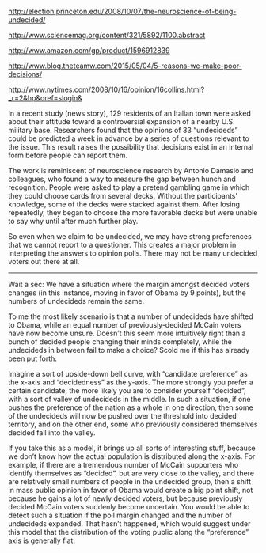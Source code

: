 


http://election.princeton.edu/2008/10/07/the-neuroscience-of-being-undecided/

http://www.sciencemag.org/content/321/5892/1100.abstract

http://www.amazon.com/gp/product/1596912839

http://www.blog.theteamw.com/2015/05/04/5-reasons-we-make-poor-decisions/

http://www.nytimes.com/2008/10/16/opinion/16collins.html?_r=2&hp&oref=slogin&

In a recent study (news story), 129 residents of an Italian town were asked about their attitude toward a controversial expansion of a nearby U.S. military base. Researchers found that the opinions of 33 “undecideds” could be predicted a week in advance by a series of questions relevant to the issue. This result raises the possibility that decisions exist in an internal form before people can report them.

The work is reminiscent of neuroscience research by Antonio Damasio and colleagues, who found a way to measure the gap between hunch and recognition. People were asked to play a pretend gambling game in which they could choose cards from several decks. Without the participants’ knowledge, some of the decks were stacked against them. After losing repeatedly, they began to choose the more favorable decks but were unable to say why until after much further play.

So even when we claim to be undecided, we may have strong preferences that we cannot report to a questioner. This creates a major problem in interpreting the answers to opinion polls. There may not be many undecided voters out there at all.




----

Wait a sec: We have a situation where the margin amongst decided voters changes (in this instance, moving in favor of Obama by 9 points), but the numbers of undecideds remain the same.

To me the most likely scenario is that a number of undecideds have shifted to Obama, while an equal number of previously-decided McCain voters have now become unsure. Doesn’t this seem more intuitively right than a bunch of decided people changing their minds completely, while the undecideds in between fail to make a choice? Scold me if this has already been put forth.

Imagine a sort of upside-down bell curve, with “candidate preference” as the x-axis and “decidedness” as the y-axis. The more strongly you prefer a certain candidate, the more likely you are to consider yourself “decided”, with a sort of valley of undecideds in the middle. In such a situation, if one pushes the preference of the nation as a whole in one direction, then some of the undecideds will now be pushed over the threshold into decided territory, and on the other end, some who previously considered themselves decided fall into the valley.

If you take this as a model, it brings up all sorts of interesting stuff, because we don’t know how the actual population is distributed along the x-axis. For example, if there are a tremendous number of McCain supporters who identify themselves as “decided”, but are very close to the valley, and there are relatively small numbers of people in the undecided group, then a shift in mass public opinion in favor of Obama would create a big point shift, not because he gains a lot of newly decided voters, but because previously decided McCain voters suddenly become uncertain. You would be able to detect such a situation if the poll margin changed and the number of undecideds expanded. That hasn’t happened, which would suggest under this model that the distribution of the voting public along the “preference” axis is generally flat.